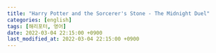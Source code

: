 ```yaml
---
title: "Harry Potter and the Sorcerer's Stone - The Midnight Duel"
categories: [english]
tags: [해리포터, 영어]
date: 2022-03-04 22:15:00 +0900
last_modified_at: 2022-03-04 22:15:00 +0900
---
```

